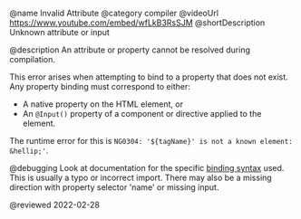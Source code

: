 @name Invalid Attribute @category compiler @videoUrl https://www.youtube.com/embed/wfLkB3RsSJM @shortDescription Unknown attribute or input

@description An attribute or property cannot be resolved during compilation.

This error arises when attempting to bind to a property that does not exist. Any property binding must correspond to either:

*   A native property on the HTML element, or
*   An `@Input()` property of a component or directive applied to the element.

The runtime error for this is `NG0304: '${tagName}' is not a known element: &hellip;'`.

@debugging Look at documentation for the specific [binding syntax](guide/binding-syntax) used. This is usually a typo or incorrect import. There may also be a missing direction with property selector 'name' or missing input.

<!-- links -->

<!-- external links -->

<!-- end links -->

@reviewed 2022-02-28
